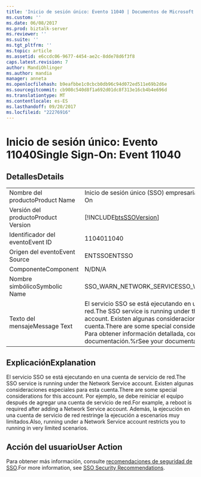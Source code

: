 ```yaml
---
title: 'Inicio de sesión único: Evento 11040 | Documentos de Microsoft'
ms.custom: ''
ms.date: 06/08/2017
ms.prod: biztalk-server
ms.reviewer: ''
ms.suite: ''
ms.tgt_pltfrm: ''
ms.topic: article
ms.assetid: e6ccdc06-9677-4454-ae2c-8dde78d6f3f8
caps.latest.revision: 7
author: MandiOhlinger
ms.author: mandia
manager: anneta
ms.openlocfilehash: b9eafbbe1c0cbcb0db96c94d072ed511e69b2d6e
ms.sourcegitcommit: cb908c540d8f1a692d01dc8f313e16cb4b4e696d
ms.translationtype: MT
ms.contentlocale: es-ES
ms.lasthandoff: 09/20/2017
ms.locfileid: "22276916"
---
```

# <a name="single-sign-on-event-11040"></a><span data-ttu-id="75227-102">Inicio de sesión único: Evento 11040</span><span class="sxs-lookup"><span data-stu-id="75227-102">Single Sign-On: Event 11040</span></span>
## <a name="details"></a><span data-ttu-id="75227-103">Detalles</span><span class="sxs-lookup"><span data-stu-id="75227-103">Details</span></span>  
  
|||  
|-|-|  
|<span data-ttu-id="75227-104">Nombre del producto</span><span class="sxs-lookup"><span data-stu-id="75227-104">Product Name</span></span>|<span data-ttu-id="75227-105">Inicio de sesión único (SSO) empresarial</span><span class="sxs-lookup"><span data-stu-id="75227-105">Enterprise Single Sign-On</span></span>|  
|<span data-ttu-id="75227-106">Versión del producto</span><span class="sxs-lookup"><span data-stu-id="75227-106">Product Version</span></span>|[!INCLUDE[btsSSOVersion](../includes/btsssoversion-md.md)]|  
|<span data-ttu-id="75227-107">Identificador del evento</span><span class="sxs-lookup"><span data-stu-id="75227-107">Event ID</span></span>|<span data-ttu-id="75227-108">11040</span><span class="sxs-lookup"><span data-stu-id="75227-108">11040</span></span>|  
|<span data-ttu-id="75227-109">Origen del evento</span><span class="sxs-lookup"><span data-stu-id="75227-109">Event Source</span></span>|<span data-ttu-id="75227-110">ENTSSO</span><span class="sxs-lookup"><span data-stu-id="75227-110">ENTSSO</span></span>|  
|<span data-ttu-id="75227-111">Componente</span><span class="sxs-lookup"><span data-stu-id="75227-111">Component</span></span>|<span data-ttu-id="75227-112">N/D</span><span class="sxs-lookup"><span data-stu-id="75227-112">N/A</span></span>|  
|<span data-ttu-id="75227-113">Nombre simbólico</span><span class="sxs-lookup"><span data-stu-id="75227-113">Symbolic Name</span></span>|<span data-ttu-id="75227-114">SSO_WARN_NETWORK_SERVICE</span><span class="sxs-lookup"><span data-stu-id="75227-114">SSO_WARN_NETWORK_SERVICE</span></span>|  
|<span data-ttu-id="75227-115">Texto del mensaje</span><span class="sxs-lookup"><span data-stu-id="75227-115">Message Text</span></span>|<span data-ttu-id="75227-116">El servicio SSO se está ejecutando en una cuenta de servicio de red.</span><span class="sxs-lookup"><span data-stu-id="75227-116">The SSO service is running under the Network Service account.</span></span> <span data-ttu-id="75227-117">Existen algunas consideraciones especiales para esta cuenta.</span><span class="sxs-lookup"><span data-stu-id="75227-117">There are some special considerations for this account.</span></span> <span data-ttu-id="75227-118">Para obtener información detallada, consulte la documentación.%r</span><span class="sxs-lookup"><span data-stu-id="75227-118">See your documentation for details.%r</span></span>|  
  
## <a name="explanation"></a><span data-ttu-id="75227-119">Explicación</span><span class="sxs-lookup"><span data-stu-id="75227-119">Explanation</span></span>  
 <span data-ttu-id="75227-120">El servicio SSO se está ejecutando en una cuenta de servicio de red.</span><span class="sxs-lookup"><span data-stu-id="75227-120">The SSO service is running under the Network Service account.</span></span> <span data-ttu-id="75227-121">Existen algunas consideraciones especiales para esta cuenta.</span><span class="sxs-lookup"><span data-stu-id="75227-121">There are some special considerations for this account.</span></span> <span data-ttu-id="75227-122">Por ejemplo, se debe reiniciar el equipo después de agregar una cuenta de servicio de red.</span><span class="sxs-lookup"><span data-stu-id="75227-122">For example, a reboot is required after adding a Network Service account.</span></span> <span data-ttu-id="75227-123">Además, la ejecución en una cuenta de servicio de red restringe la ejecución a escenarios muy limitados.</span><span class="sxs-lookup"><span data-stu-id="75227-123">Also, running under a Network Service account restricts you to running in very limited scenarios.</span></span>  
  
## <a name="user-action"></a><span data-ttu-id="75227-124">Acción del usuario</span><span class="sxs-lookup"><span data-stu-id="75227-124">User Action</span></span>  
 <span data-ttu-id="75227-125">Para obtener más información, consulte [recomendaciones de seguridad de SSO](../core/sso-security-recommendations.md).</span><span class="sxs-lookup"><span data-stu-id="75227-125">For more information, see [SSO Security Recommendations](../core/sso-security-recommendations.md).</span></span>